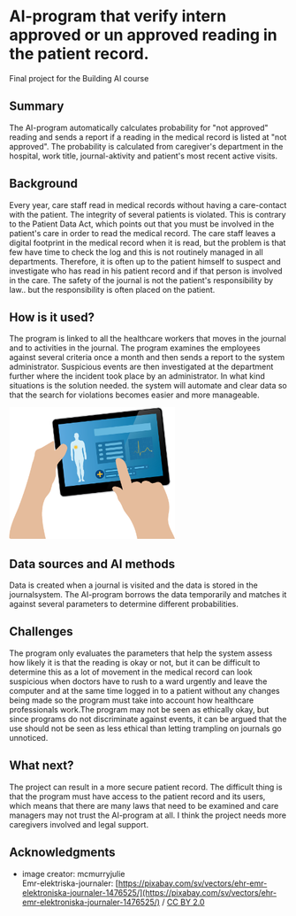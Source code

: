 
# AI-program that verify intern approved or un approved reading in the patient record.

Final project for the Building AI course

## Summary

The AI-program automatically calculates probability for "not approved" reading and sends a report if a reading in the medical record is listed at "not approved". 
The probability is calculated from caregiver's department in the hospital, work title, journal-aktivity and patient's most recent active visits.


## Background

Every year, care staff read in medical records without having a care-contact with the patient. The integrity of several patients is violated. This is contrary to the Patient Data Act, which points out that you must be involved in the patient's care in order to read the medical record. The care staff leaves a digital footprint in the medical record when it is read, but the problem is that few have time to check the log and this is not routinely managed in all departments. Therefore, it is often up to the patient himself to suspect and investigate who has read in his patient record and if that person is involved in the care. The safety of the journal is not the patient's responsibility by law.. but the responsibility is often placed on the patient.




## How is it used?

The program is linked to all the healthcare workers that moves in the journal and to activities in the journal. The program examines the employees against several criteria once a month and then sends a report to the system administrator. Suspicious events are then investigated at the department further where the incident took place by an administrator.  In what kind situations is the solution needed. the system will automate and clear data so that the search for violations becomes easier and more manageable.



<img src="ehr-g05113767b_1280.png" width="300">


## Data sources and AI methods
Data is created when a journal is visited and the data is stored in the journalsystem. The AI-program borrows the data temporarily and matches it against several parameters to determine different probabilities.

## Challenges

The program only evaluates the parameters that help the system assess how likely it is that the reading is okay or not, but it can be difficult to determine this as a lot of movement in the medical record can look suspicious when doctors have to rush to a ward urgently and leave the computer and at the same time logged in to a patient without any changes being made so the program must take into account how healthcare professionals work.The program may not be seen as ethically okay, but since programs do not discriminate against events, it can be argued that the use should not be seen as less ethical than letting trampling on journals go unnoticed. 

## What next?

The project can result in a more secure patient record. The difficult thing is that the program must have access to the patient record and its users, which means that there are many laws that need to be examined and care managers may not trust the AI-program at all. I think the project needs more caregivers involved and legal support.  


## Acknowledgments

 
* image creator: mcmurryjulie 
  <br>Emr-elektriska-journaler: [https://pixabay.com/sv/vectors/ehr-emr-elektroniska-journaler-1476525/](https://pixabay.com/sv/vectors/ehr-emr-elektroniska-journaler-1476525/) / [CC BY 2.0](https://creativecommons.org/licenses/by/2.0)

